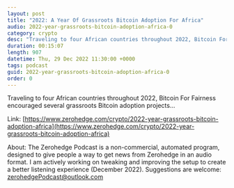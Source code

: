 ```yaml
---
layout: post
title: "2022: A Year Of Grassroots Bitcoin Adoption For Africa"
audio: 2022-year-grassroots-bitcoin-adoption-africa-0
category: crypto
desc: "Traveling to four African countries throughout 2022, Bitcoin For Fairness encouraged several grassroots Bitcoin adoption projects..."
duration: 00:15:07
length: 907
datetime: Thu, 29 Dec 2022 11:30:00 +0000
tags: podcast
guid: 2022-year-grassroots-bitcoin-adoption-africa-0
order: 0
---
```

Traveling to four African countries throughout 2022, Bitcoin For Fairness encouraged several grassroots Bitcoin adoption projects...

Link: [https://www.zerohedge.com/crypto/2022-year-grassroots-bitcoin-adoption-africa](https://www.zerohedge.com/crypto/2022-year-grassroots-bitcoin-adoption-africa)

About: The Zerohedge Podcast is a non-commercial, automated program, designed to give people a way to get news from Zerohedge in an audio format.  I am actively working on tweaking and improving the setup to create a better listening experience (December 2022).  Suggestions are welcome: [zerohedgePodcast@outlook.com](mailto:zerohedgePodcast@outlook.com)